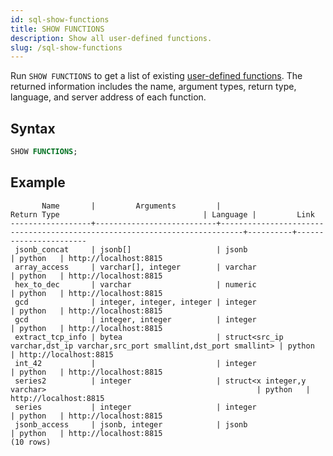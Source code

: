 ```yaml
---
id: sql-show-functions
title: SHOW FUNCTIONS
description: Show all user-defined functions.
slug: /sql-show-functions
---
```

<head>
  <link rel="canonical" href="https://docs.risingwave.com/docs/current/sql-show-functions/" />
</head>

Run `SHOW FUNCTIONS` to get a list of existing [user-defined functions](/sql/udf/user-defined-functions.md). The returned information includes the name, argument types, return type, language, and server address of each function.


## Syntax

```sql
SHOW FUNCTIONS;
```





## Example

```
       Name       |         Arguments         |                                Return Type                                | Language |         Link
------------------+---------------------------+---------------------------------------------------------------------------+----------+-----------------------
 jsonb_concat     | jsonb[]                   | jsonb                                                                     | python   | http://localhost:8815
 array_access     | varchar[], integer        | varchar                                                                   | python   | http://localhost:8815
 hex_to_dec       | varchar                   | numeric                                                                   | python   | http://localhost:8815
 gcd              | integer, integer, integer | integer                                                                   | python   | http://localhost:8815
 gcd              | integer, integer          | integer                                                                   | python   | http://localhost:8815
 extract_tcp_info | bytea                     | struct<src_ip varchar,dst_ip varchar,src_port smallint,dst_port smallint> | python   | http://localhost:8815
 int_42           |                           | integer                                                                   | python   | http://localhost:8815
 series2          | integer                   | struct<x integer,y varchar>                                               | python   | http://localhost:8815
 series           | integer                   | integer                                                                   | python   | http://localhost:8815
 jsonb_access     | jsonb, integer            | jsonb                                                                     | python   | http://localhost:8815
(10 rows)
```
